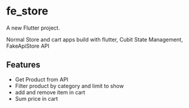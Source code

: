 # fe_store

A new Flutter project.

Normal Store and cart apps build with flutter, Cubit State Management, FakeApiStore API

## Features

- Get Product from API
- Filter product by category and limit to show
- add and remove item in cart
- Sum price in cart
